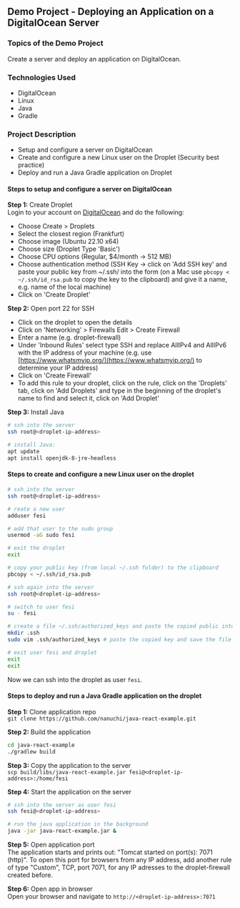 ## Demo Project - Deploying an Application on a DigitalOcean Server

### Topics of the Demo Project
Create a server and deploy an application on DigitalOcean.

### Technologies Used
- DigitalOcean
- Linux
- Java
- Gradle

### Project Description
- Setup and configure a server on DigitalOcean
- Create and configure a new Linux user on the Droplet (Security best practice)
- Deploy and run a Java Gradle application on Droplet

#### Steps to setup and configure a server on DigitalOcean
**Step 1:** Create Droplet\
Login to your account on [DigitalOcean](https://cloud.digitalocean.com/login) and do the following:
- Choose Create > Droplets
- Select the closest region (Frankfurt)
- Choose image (Ubuntu 22.10 x64)
- Choose size (Droplet Type 'Basic')
- Choose CPU options (Regular, $4/month -> 512 MB)
- Choose authentication method (SSH Key -> click on 'Add SSH key' and paste your public key from ~/.ssh/ into the form (on a Mac use `pbcopy < ~/.ssh/id_rsa.pub` to copy the key to the clipboard) and give it a name, e.g. name of the local machine)
- Click on 'Create Droplet'

**Step 2:** Open port 22 for SSH
- Click on the droplet to open the details
- Click on 'Networking' > Firewalls Edit > Create Firewall
- Enter a name (e.g. droplet-firewall)
- Under 'Inbound Rules' select type SSH and replace AllIPv4 and AllIPv6 with the IP address of your machine (e.g. use [https://www.whatsmyip.org/](https://www.whatsmyip.org/) to determine your IP address)
- Click on 'Create Firewall'
- To add this rule to your droplet, click on the rule, click on the 'Droplets' tab, click on 'Add Droplets' and type in the beginning of the droplet's name to find and select it, click on 'Add Droplet'

**Step 3:** Install Java
```sh
# ssh into the server
ssh root@<droplet-ip-address>

# install Java:
apt update
apt install openjdk-8-jre-headless
```

#### Steps to create and configure a new Linux user on the droplet
```sh
# ssh into the server
ssh root@<droplet-ip-address>

# reate a new user
adduser fesi

# add that user to the sudo group
usermod -aG sudo fesi

# exit the droplet
exit

# copy your public key (from local ~/.ssh folder) to the clipboard
pbcopy < ~/.ssh/id_rsa.pub

# ssh again into the server
ssh root@<droplet-ip-address>

# switch to user fesi
su - fesi

# create a file ~/.ssh/authorized_keys and paste the copied public into that file
mkdir .ssh
sudo vim .ssh/authorized_keys # paste the copied key and save the file

# exit user fesi and droplet
exit
exit
```

Now we can ssh into the droplet as user `fesi`.

#### Steps to deploy and run a Java Gradle application on the droplet
**Step 1:** Clone application repo\
`git clone https://github.com/nanuchi/java-react-example.git`

**Step 2:** Build the application
```sh
cd java-react-example
./gradlew build
```

**Step 3:** Copy the application to the server\
`scp build/libs/java-react-example.jar fesi@<droplet-ip-address>:/home/fesi`

**Step 4:** Start the application on the server
```sh
# ssh into the server as user fesi
ssh fesi@<droplet-ip-address>

# run the java application in the background
java -jar java-react-example.jar &
```

**Step 5:** Open application port\
The application starts and prints out: "Tomcat started on port(s): 7071 (http)". To open this port for browsers from any IP address, add another rule of type "Custom", TCP, port 7071, for any IP adresses to the droplet-firewall created before.

**Step 6:** Open app in browser\
Open your browser and navigate to `http://<droplet-ip-address>:7071`

